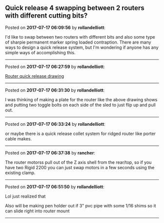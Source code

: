 ## Quick release 4 swapping between 2 routers with different cutting bits?
Posted on **2017-07-17 06:09:56** by **rollandelliott**:

I'd like to swap between two routers with different bits and also some type of sharpie permanent marker spring loaded contraption. There are many ways to design a quick release system, but I'm wondering if anyone has any simple ways of accomplishing this.

---

Posted on **2017-07-17 06:27:59** by **rollandelliott**:

[Router quick release drawing](/images/3O/BH/3OBH_routerquickreleasedrawing.jpg.jpg)

---

Posted on **2017-07-17 06:31:30** by **rollandelliott**:

I was thinking of making a plate for the router like the above drawing shows and putting two toggle bolts on each side of the sled to just flip up and pull out.

---

Posted on **2017-07-17 06:33:24** by **rollandelliott**:

or maybe there is a quick release collet system for ridged router like porter cable makes.

---

Posted on **2017-07-17 06:37:38** by **rancher**:

The router motorss pull out of the Z axis shell from the rear/top, so if you have two Rigid 2200 you can just swap motors in a few seconds using the existing clamp.

---

Posted on **2017-07-17 06:51:50** by **rollandelliott**:

Lol just realized that

Also will be making pen holder out if 3" pvc pipe with some 1/16 shims so it can slide right into router mount

---

